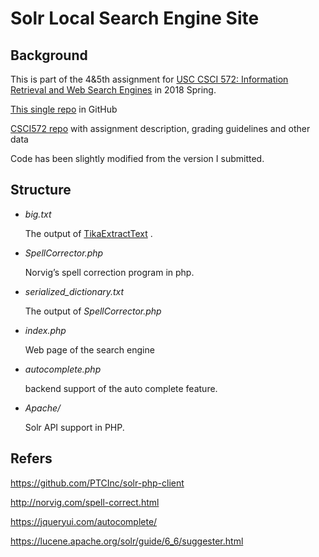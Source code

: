 # Solr Local Search Engine Site

## Background

This is part of the 4&5th assignment for [USC CSCI 572: Information Retrieval and Web Search Engines](http://www-scf.usc.edu/~csci572/) in 2018 Spring.

[This single repo](https://github.com/dazingwill/SolrSearchEngine) in GitHub

[CSCI572 repo](https://github.com/dazingwill/CSCI572) with assignment description, grading guidelines and other data



Code has been slightly modified from the version I submitted.

## Structure

* *big.txt* 

  The output of [TikaExtractText](https://github.com/dazingwill/TikaExtractText) .

* *SpellCorrector.php* 

  Norvig’s spell correction program in php.

* *serialized_dictionary.txt* 

  The output of *SpellCorrector.php*

* *index.php*

  Web page of the search engine

* *autocomplete.php*

  backend support of the auto complete feature.

* *Apache/*

  Solr API support in PHP.

## Refers

https://github.com/PTCInc/solr-php-client

http://norvig.com/spell-correct.html 

https://jqueryui.com/autocomplete/

https://lucene.apache.org/solr/guide/6_6/suggester.html 





